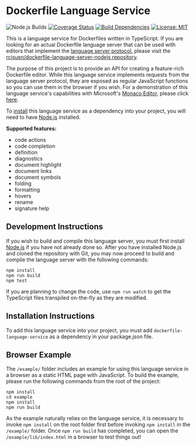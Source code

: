 # Dockerfile Language Service

![Node.js Builds](https://github.com/rcjsuen/dockerfile-language-service/workflows/Node.js%20Builds/badge.svg?branch=master) [![Coverage Status](https://coveralls.io/repos/github/rcjsuen/dockerfile-language-service/badge.svg?branch=master)](https://coveralls.io/github/rcjsuen/dockerfile-language-service?branch=master) [![Build Dependencies](https://david-dm.org/rcjsuen/dockerfile-language-service.svg)](https://david-dm.org/rcjsuen/dockerfile-language-service) [![License: MIT](https://img.shields.io/badge/License-MIT-yellow.svg)](https://opensource.org/licenses/MIT)

This is a language service for Dockerfiles written in TypeScript.
If you are looking for an actual Dockerfile language server that can be used with editors that implement the [language server protocol](http://microsoft.github.com/language-server-protocol), please visit the [rcjsuen/dockerfile-language-server-nodejs repository](https://github.com/rcjsuen/dockerfile-language-server-nodejs).

The purpose of this project is to provide an API for creating a feature-rich Dockerfile editor.
While this language service implements requests from the language server protocol, they are exposed as regular JavaScript functions so you can use them in the browser if you wish.
For a demonstration of this language service's capabilities with Microsoft's [Monaco Editor](https://microsoft.github.io/monaco-editor/), please click [here](https://rcjsuen.github.io/dockerfile-language-service/).

To [install](#installation-instructions) this language service as a dependency into your project, you will need to have [Node.js](https://nodejs.org/en/download/) installed.

**Supported features:**
- code actions
- code completion
- definition
- diagnostics
- document highlight
- document links
- document symbols
- folding
- formatting
- hovers
- rename
- signature help

## Development Instructions

If you wish to build and compile this language server, you must first install [Node.js](https://nodejs.org/en/download/) if you have not already done so.
After you have installed Node.js and cloned the repository with Git, you may now proceed to build and compile the language server with the following commands:

```
npm install
npm run build
npm test
```

If you are planning to change the code, use `npm run watch` to get the TypeScript files transpiled on-the-fly as they are modified.

## Installation Instructions

To add this language service into your project, you must add `dockerfile-language-service` as a dependency in your package.json file.

## Browser Example

The `/example/` folder includes an example for using this language service in a browser as a static HTML page with JavaScript.
To build the example, please run the following commands from the root of the project:

```
npm install
cd example
npm install
npm run build
```

As the example naturally relies on the language service, it is necessary to invoke `npm install` on the root folder first before invoking `npm install` in the `/example/` folder.
Once `npm run build` has completed, you can open the `/example/lib/index.html` in a browser to test things out!
